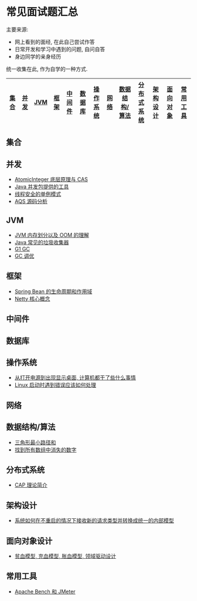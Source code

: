 # 常见面试题汇总

主要来源:
- 网上看到的面经, 在此自己尝试作答
- 日常开发和学习中遇到的问题, 自问自答
- 身边同学的亲身经历

统一收集在此, 作为自学的一种方式.

| [集合](#集合) | [并发](#并发) | [JVM](#JVM) | [框架](#框架) | [中间件](#中间件) | [数据库](#数据库) | [操作系统](#操作系统) | [网络](#网络) | [数据结构/算法](#算法) | [分布式系统](#分布式系统) | [架构设计](#架构设计) | [面向对象](#面向对象) | [常用工具](#常用工具) |
|:-:|:-:|:-:|:-:|:-:|:-:|:-:|:-:|:-:|:-:|:-:|:-:|:-:|

## <span id="collections">集合</span>

## <span id="concurrent">并发</span>
- [AtomicInteger 底层原理与 CAS](https://github.com/DestinyWang/interview/blob/master/blogs/concurrent/atomic-integer.md)
- [Java 并发包提供的工具](https://github.com/DestinyWang/interview/blob/master/blogs/concurrent/java-concurrent-util.md)
- [线程安全的单例模式](https://github.com/DestinyWang/interview/blob/master/blogs/concurrent/thread-safe-singleton.md)
- [AQS 源码分析](https://github.com/DestinyWang/interview/blob/master/blogs/concurrent/abstract-queue-synchronized.md)

## <span id="jvm">JVM</span>
- [JVM 内存划分以及 OOM 的理解](https://github.com/DestinyWang/interview/blob/master/blogs/jvm/memory-partitioning-of-jvm.md)
- [Java 常见的垃圾收集器](https://github.com/DestinyWang/interview/blob/master/blogs/jvm/garbage-collector.md)
- [G1 GC](https://github.com/DestinyWang/interview/blob/master/blogs/jvm/g1-gc.md)
- [GC 调优](https://github.com/DestinyWang/interview/blob/master/blogs/jvm/the-gc-tuning.md)

## <span id="framework">框架</span>
- [Spring Bean 的生命周期和作用域](https://github.com/DestinyWang/interview/blob/master/blogs/framework/the-life-cycle-and-scope-of-Spring-beans.md)
- [Netty 核心概念](https://github.com/DestinyWang/interview/blob/master/blogs/framework/Netty.md)

## <span id="middleware">中间件</span>

## <span id="db">数据库</span>

## <span id="os">操作系统</span>
- [从打开电源到出现显示桌面, 计算机都干了些什么事情](https://github.com/DestinyWang/interview/blob/master/blogs/os/what-does-the-computer-do-from-turning-on-the-power-to-the-display-desktop.md)
- [Linux 启动时遇到错误应该如何处理](https://github.com/DestinyWang/interview/blob/master/blogs/os/how-to-troubleshoot-a-linux-boot-failure.md)

## <span id="network">网络</span>

## <span id="algorithm">数据结构/算法</span>
- [三角形最小路径和](https://github.com/DestinyWang/interview/blob/master/blogs/algorithm/Triangle.md)
- [找到所有数组中消失的数字](https://github.com/DestinyWang/interview/blob/master/blogs/algorithm/Find-All-Numbers-Disappeared-in-an-Array.md)

## <span id="distributed">分布式系统</span>
- [CAP 理论简介](https://github.com/DestinyWang/interview/blob/master/blogs/distributed/CAP.md)

## <span id="architect">架构设计</span>
- [系统如何在不重启的情况下接收新的请求类型并转换成统一的内部模型](https://github.com/DestinyWang/interview/blob/master/blogs/architect/how-does-the-system-receive-new-request-types-without-a-reboot-and-switch-to-a-unified-internal-model.md)

## <span id="OOD">面向对象设计</span>
- [贫血模型, 充血模型, 胀血模型, 领域驱动设计](https://github.com/DestinyWang/interview/blob/master/blogs/ood/domain-driven-design.md)

## <span id="util">常用工具</span>
- [Apache Bench 和 JMeter](https://github.com/DestinyWang/interview/blob/master/blogs/util/apache-bench-and-jmeter.md)